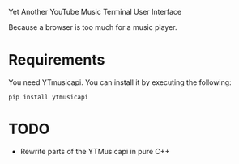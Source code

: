 Yet Another YouTube Music Terminal User Interface

Because a browser is too much for a music player.


# Requirements

You need YTmusicapi.  You can install it by executing the following:

    pip install ytmusicapi


# TODO 

- Rewrite parts of the YTMusicapi in pure C++
